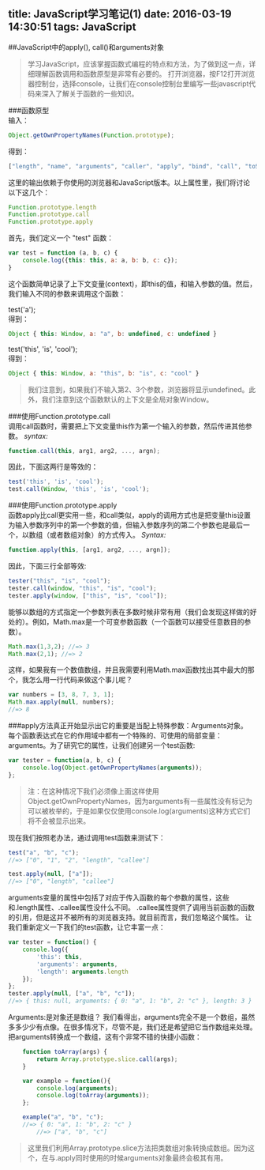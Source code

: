 title: JavaScript学习笔记(1)
date: 2016-03-19 14:30:51
tags: JavaScript
---
##JavaScript中的apply(), call()和arguments对象   
>学习JavaScript，应该掌握函数式编程的特点和方法，为了做到这一点，详细理解函数调用和函数原型是非常有必要的。
打开浏览器，按F12打开浏览器控制台，选择console，让我们在console控制台里编写一些javascript代码来深入了解关于函数的一些知识。

###函数原型   
输入：

```javascript
Object.getOwnPropertyNames(Function.prototype);
```

得到：
```javascript
["length", "name", "arguments", "caller", "apply", "bind", "call", "toString", "constructor"]
```

这里的输出依赖于你使用的浏览器和JavaScript版本。以上属性里，我们将讨论以下这几个：
```javascript
Function.prototype.length
Function.prototype.call
Function.prototype.apply
```

首先，我们定义一个 "test" 函数：
```javascript
var test = function (a, b, c) {
    console.log({this: this, a: a, b: b, c: c});
}
```

这个函数简单记录了上下文变量(context)，即this的值，和输入参数的值。然后，我们输入不同的参数来调用这个函数：   

test('a');   
得到：

```javascript
Object { this: Window, a: "a", b: undefined, c: undefined }
```

test('this', 'is', 'cool');   
得到：

```javascript
Object { this: Window, a: "this", b: "is", c: "cool" }
```

>我们注意到，如果我们不输入第2、3个参数，浏览器将显示undefined。此外，我们注意到这个函数默认的上下文是全局对象Window。

###使用Function.prototype.call   
调用call函数时，需要把上下文变量this作为第一个输入的参数，然后传进其他参数。
*syntax:*
```javascript
function.call(this, arg1, arg2, ..., argn);
```

因此，下面这两行是等效的：

```javascript
test('this', 'is', 'cool');   
test.call(Window, 'this', 'is', 'cool');
```

###使用Function.prototype.apply   
函数apply比call更实用一些，和call类似，apply的调用方式也是把变量this设置为输入参数序列中的第一个参数的值，但输入参数序列的第二个参数也是最后一个，以数组（或者数组对象）的方式传入。
*Syntax:*

```javascript
function.apply(this, [arg1, arg2, ..., argn]);
```

因此，下面三行全部等效:   

```javascript
tester("this", "is", "cool");   
tester.call(window, "this", "is", "cool");   
tester.apply(window, ["this", "is", "cool"]);   
```

能够以数组的方式指定一个参数列表在多数时候非常有用（我们会发现这样做的好处的）。例如，Math.max是一个可变参数函数（一个函数可以接受任意数目的参数）。  

```javascript
Math.max(1,3,2); //=> 3   
Math.max(2,1); //=> 2
```

这样，如果我有一个数值数组，并且我需要利用Math.max函数找出其中最大的那个，我怎么用一行代码来做这个事儿呢？   

```javascript
var numbers = [3, 8, 7, 3, 1];   
Math.max.apply(null, numbers);   
//=> 8
```

###apply方法真正开始显示出它的重要是当配上特殊参数：Arguments对象。   
每个函数表达式在它的作用域中都有一个特殊的、可使用的局部变量：arguments。为了研究它的属性，让我们创建另一个test函数:

```javascript
var tester = function(a, b, c) {   
	console.log(Object.getOwnPropertyNames(arguments));   
};
```

>注：在这种情况下我们必须像上面这样使用Object.getOwnPropertyNames，因为arguments有一些属性没有标记为可以被枚举的，于是如果仅仅使用console.log(arguments)这种方式它们将不会被显示出来。   

现在我们按照老办法，通过调用test函数来测试下：

```javascript
test("a", "b", "c");
//=> ["0", "1", "2", "length", "callee"]

test.apply(null, ["a"]);
//=> ["0", "length", "callee"]
```

arguments变量的属性中包括了对应于传入函数的每个参数的属性，这些和.length属性、.callee属性没什么不同。
.callee属性提供了调用当前函数的函数的引用，但是这并不被所有的浏览器支持。就目前而言，我们忽略这个属性。
让我们重新定义一下我们的test函数，让它丰富一点：

```javascript
var tester = function() {
	console.log({
		'this': this,
		'arguments': arguments,
		'length': arguments.length
	});
};
tester.apply(null, ["a", "b", "c"]);
//=> { this: null, arguments: { 0: "a", 1: "b", 2: "c" }, length: 3 }
```

Arguments:是对象还是数组？
我们看得出，arguments完全不是一个数组，虽然多多少少有点像。在很多情况下，尽管不是，我们还是希望把它当作数组来处理。把arguments转换成一个数组，这有个非常不错的快捷小函数：

```javascript
	function toArray(args) {
	    return Array.prototype.slice.call(args);
	}

	var example = function(){
	    console.log(arguments);
	    console.log(toArray(arguments));
	};

	example("a", "b", "c");
	//=> { 0: "a", 1: "b", 2: "c" }
		//=> ["a", "b", "c"]
```

>这里我们利用Array.prototype.slice方法把类数组对象转换成数组。因为这个，在与.apply同时使用的时候arguments对象最终会极其有用。
